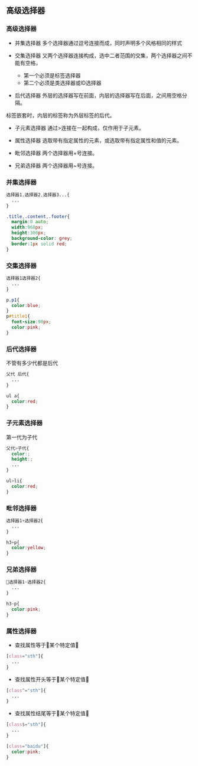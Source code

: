 ## 高级选择器
### 高级选择器
- 并集选择器
多个选择器通过逗号连接而成，同时声明多个风格相同的样式

- 交集选择器
又两个选择器连接构成，选中二者范围的交集，两个选择器之间不能有空格，
  * 第一个必须是标签选择器
  * 第二个必须是类选择器或ID选择器

- 后代选择器
外层的选择器写在前面，内层的选择器写在后面，之间用空格分隔。

标签嵌套时，内层的标签称为外层标签的后代。

- 子元素选择器
通过>连接在一起构成，仅作用于子元素。

- 属性选择器
选取带有指定属性的元素，或选取带有指定属性和值的元素。

- 毗邻选择器
两个选择器用+号连接。

- 兄弟选择器
两个选择器用~号连接。

### 并集选择器

```CSS
选择器1,选择器2,选择器3...{
  ...
}
```
```CSS
.title,.content,.footer{
  margin:0 auto;
  width:968px;
  height:300px;
  background-color: grey;
  border:1px solid red;
}
```

### 交集选择器

```css
选择器1选择器2{
  ...
}
```
```css
p.p1{
  color:blue;
}
p#title1{
  font-size:90px;
  color:pink;
}
```

### 后代选择器
不管有多少代都是后代

```CSS
父代 后代{
  ...
}
```

```CSS
ul a{
  color:red;
}
```


### 子元素选择器
第一代为子代

```css
父代>子代{
  color:;
  height:;
  ...
}
```

```css
ul>li{
  color:red;
}
```

### 毗邻选择器

```css
选择器1+选择器2{
  ...
}
```

```css
h3+p{
  color:yellow;
}
```
### 兄弟选择器

```css
选择器1~选择器2{
  ...
}
```

```css
h3~p{
  color:pink;
}
```

### 属性选择器
* 查找属性等于某个特定值
```css
[class="sth"]{
  ...
}
```
* 查找属性开头等于某个特定值
```css
[class^="sth"]{
  ...
}
```
* 查找属性结尾等于某个特定值
```css
[class$="sth"]{
  ...
}
```

```css
[class="baidu"]{
  color:pink;
}
```
